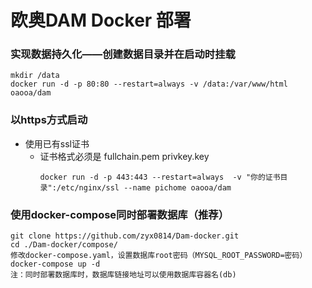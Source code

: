 # 欧奥DAM Docker 部署

### 实现数据持久化——创建数据目录并在启动时挂载
```
mkdir /data
docker run -d -p 80:80 --restart=always -v /data:/var/www/html oaooa/dam 
```
### 以https方式启动
 
-  使用已有ssl证书
    - 证书格式必须是 fullchain.pem  privkey.key
        ```
        docker run -d -p 443:443 --restart=always  -v "你的证书目录":/etc/nginx/ssl --name pichome oaooa/dam
        ```

### 使用docker-compose同时部署数据库（推荐）
```
git clone https://github.com/zyx0814/Dam-docker.git
cd ./Dam-docker/compose/
修改docker-compose.yaml，设置数据库root密码（MYSQL_ROOT_PASSWORD=密码）
docker-compose up -d
注：同时部署数据库时，数据库链接地址可以使用数据库容器名(db)
```